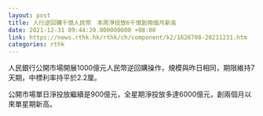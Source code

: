 ```yaml
---
layout: post
title: 人行逆回購千億人民幣　本周淨投放6千億創兩個月新高
date: 2021-12-31 09:44:20.000000000 +08:00
link: https://news.rthk.hk/rthk/ch/component/k2/1626708-20211231.htm
categories: rthk
---
```


人民銀行公開市場開展1000億元人民幣逆回購操作，規模與昨日相同，期限維持7天期，中標利率持平於2.2厘。

公開市場單日淨投放繼續是900億元，全星期淨投放多達6000億元，創兩個月以來單星期新高。
